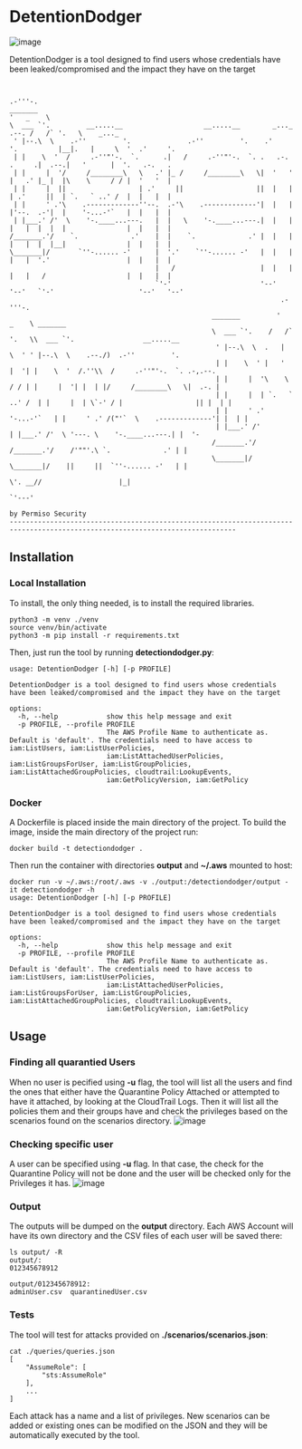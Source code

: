 # DetentionDodger
![image](.img/detentiondodger.png)

DetentionDodger is a tool designed to find users whose credentials have been leaked/compromised and the impact they have on the target
````

                                                                                          .-'''-.
_______                                                                                  '   _    \
\  ___ `'.         __.....__                    __.....__        _..._            .--. /   /` '.   \    _..._
 ' |--.\  \    .-''         '.              .-''         '.    .'     '.          |__|.   |     \  '  .'     '.
 | |    \  '  /     .-''"'-.  `.      .|   /     .-''"'-.  `. .   .-.   .     .|  .--.|   '      |  '.   .-.   .
 | |     |  '/     /________\   \   .' |_ /     /________\   \|  '   '  |   .' |_ |  |\    \     / / |  '   '  |
 | |     |  ||                  | .'     ||                  ||  |   |  | .'     ||  | `.   ` ..' /  |  |   |  |
 | |     ' .'\    .-------------''--.  .-'\    .-------------'|  |   |  |'--.  .-'|  |    '-...-'`   |  |   |  |
 | |___.' /'  \    '-.____...---.   |  |   \    '-.____...---.|  |   |  |   |  |  |  |               |  |   |  |
/_______.'/    `.             .'    |  |    `.             .' |  |   |  |   |  |  |__|               |  |   |  |
\_______|/       `''-...... -'      |  '.'    `''-...... -'   |  |   |  |   |  '.'                   |  |   |  |
                                    |   /                     |  |   |  |   |   /                    |  |   |  |
                                    `'-'                      '--'   '--'   `'-'                     '--'   '--'
                                                                   .-'''-.
                                                  _______         '   _    \ _______
                                                  \  ___ `'.    /   /` '.   \\  ___ `'.                 __.....__
                                                   ' |--.\  \  .   |     \  ' ' |--.\  \    .--./)  .-''         '.
                                                   | |    \  ' |   '      |  '| |    \  '  /.''\\  /     .-''"'-.  `. .-,.--.
                                                   | |     |  '\    \     / / | |     |  '| |  | |/     /________\   \|  .-. |
                                                   | |     |  | `.   ` ..' /  | |     |  | \`-' / |                  || |  | |
                                                   | |     ' .'    '-...-'`   | |     ' .' /("'`  \    .-------------'| |  | |
                                                   | |___.' /'                | |___.' /'  \ '---. \    '-.____...---.| |  '-
                                                  /_______.'/                /_______.'/    /'""'.\ `.             .' | |
                                                  \_______|/                 \_______|/    ||     ||  `''-...... -'   | |
                                                                                           \'. __//                   |_|
                                                                                            `'---'
                                                                                                     by Permiso Security
------------------------------------------------------------------------------------------------------------------------------
````
## Installation
### Local Installation
To install, the only thing needed, is to install the required libraries.
````
python3 -m venv ./venv
source venv/bin/activate
python3 -m pip install -r requirements.txt
````
Then, just run the tool by running **detectiondodger.py**:
````
usage: DetentionDodger [-h] [-p PROFILE]

DetentionDodger is a tool designed to find users whose credentials have been leaked/compromised and the impact they have on the target

options:
  -h, --help            show this help message and exit
  -p PROFILE, --profile PROFILE
                        The AWS Profile Name to authenticate as. Default is 'default'. The credentials need to have access to iam:ListUsers, iam:ListUserPolicies,
                        iam:ListAttachedUserPolicies, iam:ListGroupsForUser, iam:ListGroupPolicies, iam:ListAttachedGroupPolicies, cloudtrail:LookupEvents,
                        iam:GetPolicyVersion, iam:GetPolicy
````
### Docker
A Dockerfile is placed inside the main directory of the project. To build the image, inside the main directory of the project run:
````
docker build -t detectiondodger .
````
Then run the container with directories **output** and **~/.aws** mounted to host:
````
docker run -v ~/.aws:/root/.aws -v ./output:/detectiondodger/output -it detectiondodger -h
usage: DetentionDodger [-h] [-p PROFILE]

DetentionDodger is a tool designed to find users whose credentials have been leaked/compromised and the impact they have on the target

options:
  -h, --help            show this help message and exit
  -p PROFILE, --profile PROFILE
                        The AWS Profile Name to authenticate as. Default is 'default'. The credentials need to have access to iam:ListUsers, iam:ListUserPolicies,
                        iam:ListAttachedUserPolicies, iam:ListGroupsForUser, iam:ListGroupPolicies, iam:ListAttachedGroupPolicies, cloudtrail:LookupEvents,
                        iam:GetPolicyVersion, iam:GetPolicy
````

## Usage
### Finding all quarantied Users
When no user is pecified using **-u** flag, the tool will list all the users and find the ones that either have the Quarantine Policy Attached or attempted to have it attached, by looking at the CloudTrail Logs. Then it will list all the policies them and their groups have and check the privileges based on the scenarios found on the scenarios directory.
![image](.img/allusers.png)

### Checking specific user
A user can be specified using **-u** flag. In that case, the check for the Quarantine Policy will not be done and the user will be checked only for the Privileges it has.
![image](.img/singleuser.png)

### Output
The outputs will be dumped on the **output** directory. Each AWS Account will have its own directory and the CSV files of each user will be saved there:
````
ls output/ -R
output/:
012345678912

output/012345678912:
adminUser.csv  quarantinedUser.csv
````

### Tests
The tool will test for attacks provided on **./scenarios/scenarios.json**:
````
cat ./queries/queries.json
[
    "AssumeRole": [
        "sts:AssumeRole"
    ],
    ...
]
````
Each attack has a name and a list of privileges. New scenarios can be added or existing ones can be modified on the JSON and they will be automatically executed by the tool.

